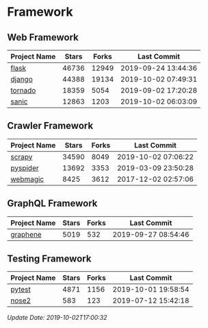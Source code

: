# Framework

## Web Framework

| Project Name | Stars | Forks | Last Commit |
| ------------ | ----- | ----- | ----------- |
| [flask](https://github.com/pallets/flask) | 46736 | 12949 | 2019-09-24 13:44:36 |
| [django](https://github.com/django/django) | 44388 | 19134 | 2019-10-02 07:49:31 |
| [tornado](https://github.com/tornadoweb/tornado) | 18359 | 5054 | 2019-09-02 17:20:28 |
| [sanic](https://github.com/huge-success/sanic) | 12863 | 1203 | 2019-10-02 06:03:09 |

## Crawler Framework

| Project Name | Stars | Forks | Last Commit |
| ------------ | ----- | ----- | ----------- |
| [scrapy](https://github.com/scrapy/scrapy) | 34590 | 8049 | 2019-10-02 07:06:22 |
| [pyspider](https://github.com/binux/pyspider) | 13692 | 3353 | 2019-03-09 23:50:28 |
| [webmagic](https://github.com/code4craft/webmagic) | 8425 | 3612 | 2017-12-02 02:57:06 |

## GraphQL Framework

| Project Name | Stars | Forks | Last Commit |
| ------------ | ----- | ----- | ----------- |
| [graphene](https://github.com/graphql-python/graphene) | 5019 | 532 | 2019-09-27 08:54:46 |

## Testing Framework

| Project Name | Stars | Forks | Last Commit |
| ------------ | ----- | ----- | ----------- |
| [pytest](https://github.com/pytest-dev/pytest) | 4871 | 1156 | 2019-10-01 19:58:54 |
| [nose2](https://github.com/nose-devs/nose2) | 583 | 123 | 2019-07-12 15:42:18 |

*Update Date: 2019-10-02T17:00:32*